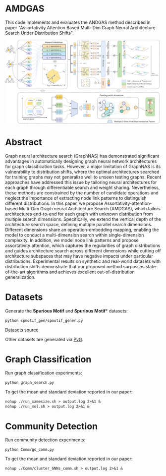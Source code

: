 # AMDGAS

This code implements and evaluates the ANDGAS method described in paper "Assortativity Attention Based Multi-Dim Graph Neural Architecture Search Under Distribution Shifts". 

<img src="./framework.png">

# Abstract
Graph neural architecture search (GraphNAS) has demonstrated significant advantages in automatically designing graph neural network architectures for graph classification tasks.
However, a major limitation of GraphNAS is its vulnerability to distribution shifts, where the optimal architectures searched for training graphs may not generalize well to unseen testing graphs. 
Recent approaches have addressed this issue by tailoring neural architectures for each graph through differentiable search and weight sharing.
Nevertheless, these methods are constrained by the number of candidate operations and neglect the importance of extracting node link patterns to distinguish different distributions.
In this paper, we propose Assortativity-attention-based Multi-Dim Graph neural Architecture Search (AMDGAS), which tailors architectures end-to-end for each graph with unknown distribution from multiple search dimensions. 
Specifically, we extend the vertical depth of the architecture search space, defining multiple parallel search dimensions.
Different dimensions share an operation-embedding mapping, enabling the model to conduct a multi-dimension search within single-dimension complexity.
In addition, we model node link patterns and propose assortativity attention, which captures the regularities of graph distributions and guides architecture search across different dimensions while cutting off architecture subspaces that may have negative impacts under particular distributions.
Experimental results on synthetic and real-world datasets with distribution shifts demonstrate that 
our proposed method surpasses state-of-the-art algorithms and achieves excellent out-of-distribution generalization. 
# Datasets

Generate the **Spurious Motif** and **Spurious Motif*** datasets:
```
python spmotif_gen/spmotif_gener.py 
``` 
[Datasets source](https://github.com/Wuyxin/DIR-GNN)

Other datasets are generated via [PyG](https://pytorch-geometric.readthedocs.io/en/latest/modules/datasets.html).

# Graph Classification

Run graph classification experiments:
```
python graph_search.py 
``` 
To get the mean and standard deviation reported in our paper:
```
nohup ./run_samesize.sh > output.log 2>&1 &
nohup ./run_mol.sh > output.log 2>&1 &
``` 
# Community Detection

Run community detection experiments:
```
python Comm/gs_comm.py 
``` 
To get the mean and standard deviation reported in our paper:
```
nohup ./Comm/cluster_GNNs_comm.sh > output.log 2>&1 &
``` 
